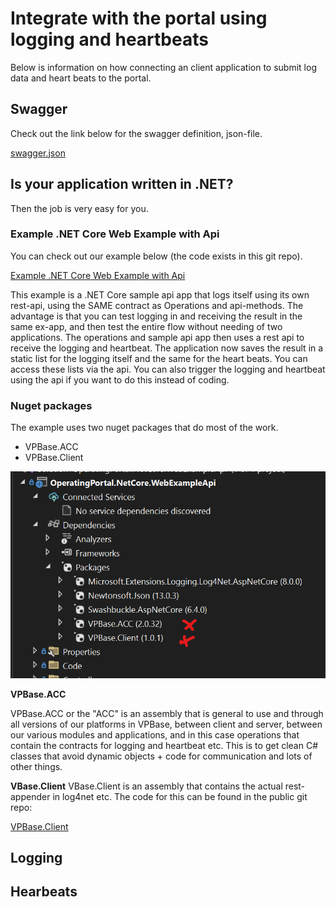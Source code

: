 # Integrate with the portal using logging and heartbeats
Below is information on how connecting an client application to submit log data and heart beats to the portal.

## Swagger

Check out the link below for the swagger definition, json-file.

[swagger.json](https://github.com/VoidPointerAB/VPBase.OperatingPortal.Docs/blob/master/getting-started/integrate/swagger.json)

## Is your application written in .NET?
Then the job is very easy for you. 

### Example .NET Core Web Example with Api
You can check out our example below (the code exists in this git repo).

[Example .NET Core Web Example with Api](https://github.com/VoidPointerAB/VPBase.OperatingPortal.Docs/tree/master/example-code/client-and-api/OperatingPortal.NetCore.WebExampleApi)

This example is a .NET Core sample api app that logs itself using its own rest-api, using the SAME contract as Operations and api-methods.
The advantage is that you can test logging in and receiving the result in the same ex-app, and then test the entire flow without needing of two applications.
The operations and sample api app then uses a rest api to receive the logging and heartbeat.
The application now saves the result in a static list for the logging itself and the same for the heart beats. You can access these lists via the api.
You can also trigger the logging and heartbeat using the api if you want to do this instead of coding.

### Nuget packages
The example uses two nuget packages that do most of the work.

- VPBase.ACC
- VPBase.Client

![Packages](https://github.com/VoidPointerAB/VPBase.OperatingPortal.Docs/blob/master/getting-started/integrate/logging-and-heartbeat/nuget_packages.png)

**VPBase.ACC**

VPBase.ACC or the "ACC" is an assembly that is general to use and through all versions of our platforms in VPBase, between client and server, between our various modules and applications, 
and in this case operations that contain the contracts for logging and heartbeat etc.
This is to get clean C# classes that avoid dynamic objects + code for communication and lots of other things.

**VBase.Client**
VBase.Client is an assembly that contains the actual rest-appender in log4net etc.
The code for this can be found in the public git repo:

[VPBase.Client](https://github.com/VoidPointerAB/VPBase.Client)





## Logging

## Hearbeats
